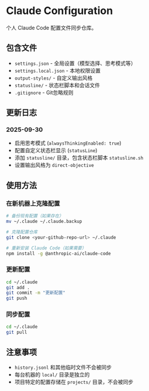 # Claude Configuration

个人 Claude Code 配置文件同步仓库。

## 包含文件

- `settings.json` - 全局设置（模型选择、思考模式等）
- `settings.local.json` - 本地权限设置
- `output-styles/` - 自定义输出风格
- `statusline/` - 状态栏脚本和会话文件
- `.gitignore` - Git忽略规则

## 更新日志

### 2025-09-30

- 启用思考模式 (`alwaysThinkingEnabled: true`)
- 配置自定义状态栏显示 (`statusLine`)
- 添加 `statusline/` 目录，包含状态栏脚本 `statusline.sh`
- 设置输出风格为 `direct-objective`

## 使用方法

### 在新机器上克隆配置

```bash
# 备份现有配置（如果存在）
mv ~/.claude ~/.claude.backup

# 克隆配置仓库
git clone <your-github-repo-url> ~/.claude

# 重新安装 Claude Code（如果需要）
npm install -g @anthropic-ai/claude-code
```

### 更新配置

```bash
cd ~/.claude
git add .
git commit -m "更新配置"
git push
```

### 同步配置

```bash
cd ~/.claude
git pull
```

## 注意事项

- `history.jsonl` 和其他临时文件不会被同步
- 每台机器的 `local/` 目录是独立的
- 项目特定的配置存储在 `projects/` 目录，不会被同步